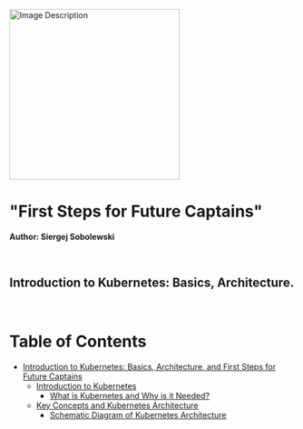 <p align="left">
  <img width="300" src="https://github.com/Ssobol7/K8s-First-Steps-Junior/assets/135639288/f01433eb-be13-4705-8bbb-3baa7fe9df20" alt="Image Description">
</p>  

# "First Steps for Future Captains"
**Author: Siergej Sobolewski**

 &nbsp;
 
## Introduction to Kubernetes: Basics, Architecture.
 &nbsp;

# Table of Contents

- [Introduction to Kubernetes: Basics, Architecture, and First Steps for Future Captains](#introduction-to-kubernetes-basics-architecture-and-first-steps-for-future-captains)
  - [Introduction to Kubernetes](#introduction-to-kubernetes)
    - [What is Kubernetes and Why is it Needed?](#what-is-kubernetes-and-why-is-it-needed)
  - [Key Concepts and Kubernetes Architecture](#key-concepts-and-kubernetes-architecture)
    - [Schematic Diagram of Kubernetes Architecture](#schematic-diagram-of-kubernetes-architecture)







